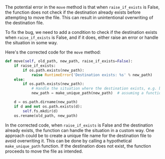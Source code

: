 The potential error in the `move` method is that when `raise_if_exists` is False, the function does not check if the destination already exists before attempting to move the file. This can result in unintentional overwriting of the destination file.

To fix the bug, we need to add a condition to check if the destination exists when `raise_if_exists` is False, and if it does, either raise an error or handle the situation in some way.

Here's the corrected code for the `move` method:

```python
def move(self, old_path, new_path, raise_if_exists=False):
    if raise_if_exists:
        if os.path.exists(new_path):
            raise RuntimeError('Destination exists: %s' % new_path)
    else:
        if os.path.exists(new_path):
            # Handle the situation where the destination exists, e.g. by renaming the destination file
            new_path = make_unique_path(new_path)  # assuming a function make_unique_path exists

    d = os.path.dirname(new_path)
    if d and not os.path.exists(d):
        self.fs.mkdir(d)
    os.rename(old_path, new_path)
```

In the corrected code, when `raise_if_exists` is False and the destination already exists, the function can handle the situation in a custom way. One approach could be to create a unique file name for the destination file to avoid overwriting it. This can be done by calling a hypothetical `make_unique_path` function. If the destination does not exist, the function proceeds to move the file as intended.